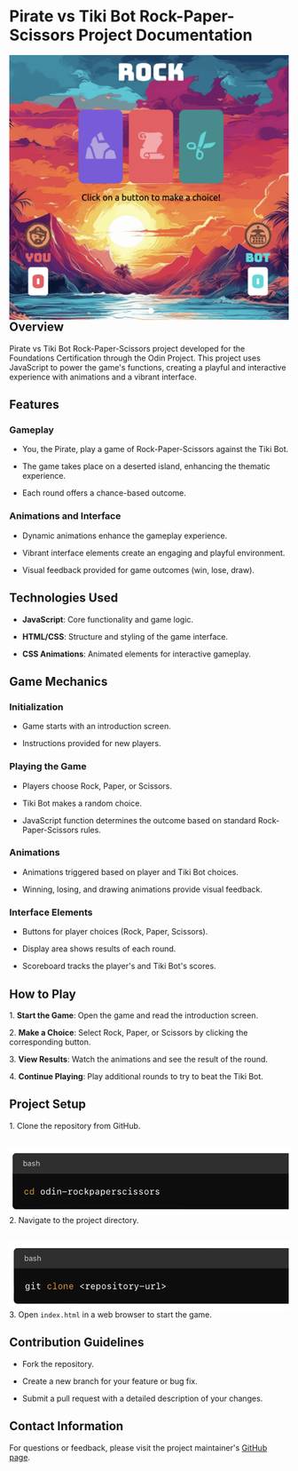 # Pirate vs Tiki Bot Rock-Paper-Scissors Project Documentation

<img src="assets/images/screenshot.png"
     alt="screenshot"
     style="float: left; margin-right: 10px;" />

## Overview

Pirate vs Tiki Bot Rock-Paper-Scissors project developed for the Foundations Certification through the Odin Project. This project uses JavaScript to power the game's functions, creating a playful and interactive experience with animations and a vibrant interface.

## Features

### Gameplay

- You, the Pirate, play a game of Rock-Paper-Scissors against the Tiki Bot.

- The game takes place on a deserted island, enhancing the thematic experience.

- Each round offers a chance-based outcome.

### Animations and Interface

- Dynamic animations enhance the gameplay experience.

- Vibrant interface elements create an engaging and playful environment.

- Visual feedback provided for game outcomes (win, lose, draw).

## Technologies Used

- **JavaScript**: Core functionality and game logic.

- **HTML/CSS**: Structure and styling of the game interface.

- **CSS Animations**: Animated elements for interactive gameplay.

## Game Mechanics

### Initialization

- Game starts with an introduction screen.

- Instructions provided for new players.

### Playing the Game

- Players choose Rock, Paper, or Scissors.

- Tiki Bot makes a random choice.

- JavaScript function determines the outcome based on standard Rock-Paper-Scissors rules.

### Animations

- Animations triggered based on player and Tiki Bot choices.

- Winning, losing, and drawing animations provide visual feedback.

### Interface Elements

- Buttons for player choices (Rock, Paper, Scissors).

- Display area shows results of each round.

- Scoreboard tracks the player's and Tiki Bot's scores.

## How to Play

1\. **Start the Game**: Open the game and read the introduction screen.

2\. **Make a Choice**: Select Rock, Paper, or Scissors by clicking the corresponding button.

3\. **View Results**: Watch the animations and see the result of the round.

4\. **Continue Playing**: Play additional rounds to try to beat the Tiki Bot.

## Project Setup

1\. Clone the repository from GitHub.

   <img src="assets/images/cdrepo.png"
     alt="screenshot"
     style="float: left; margin-right: 10px;" />

2\. Navigate to the project directory.

   <img src="assets/images/gitclone.png"
     alt="screenshot"
     style="float: left; margin-right: 10px;" />

3\. Open `index.html` in a web browser to start the game.

## Contribution Guidelines

- Fork the repository.

- Create a new branch for your feature or bug fix.

- Submit a pull request with a detailed description of your changes.

## Contact Information

For questions or feedback, please visit the project maintainer's [GitHub page](https://github.com/alo77).
